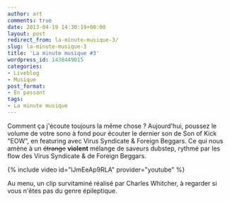```yaml
---
author: art
comments: true
date: 2013-04-19 14:30:19+00:00
layout: post
redirect_from: la-minute-musique-3/
slug: la-minute-musique-3
title: 'La minute musique #3'
wordpress_id: 1438449015
categories:
- Liveblog
- Musique
post_format:
- En passant
tags:
- La minute musique
---
```


Comment ça j'écoute toujours la même chose ? Aujourd'hui, poussez le volume de votre sono à fond pour écouter le dernier son de Son of Kick "EOW", en featuring avec Virus Syndicate & Foreign Beggars. Ce qui nous amène à un <del>étrange</del> **violent** mélange de saveurs dubstep<!-- more -->, rythmé par les flow des Virus Syndicate & de Foreign Beggars.

{% include video id="lJmEeAp9RLA" provider="youtube" %}

Au menu, un clip survitaminé réalisé par Charles Whitcher, à regarder si vous n'êtes pas du genre épileptique.
